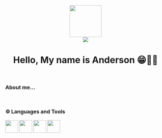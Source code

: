 <div id="header" align="center">
  <img src="https://media.giphy.com/media/v1.Y2lkPTc5MGI3NjExa21zbDZteDM5Yml2bHQ4cmV2emU2MjBrNnRoMmFzd3RqNmd6ODgwayZlcD12MV9pbnRlcm5hbF9naWZfYnlfaWQmY3Q9Zw/xSM46ernAUN3y/giphy.gif" width="100"/>
  <div id="badges">
    <a href="https://www.linkedin.com/in/seu-usuário-linkedln-aqui" target="_blank"><img loading="lazy" src="https://img.shields.io/badge/-LinkedIn-%230077B5?style=for-the-badge&logo=linkedin&logoColor=white" target="_blank"></a>
</div>
  <h1>Hello, My name is Anderson 😁🐱‍🏍</h1>
</div>
<br>
<div>
  <h3>About me... </h3>
</div>
<br>
<div>
  <h3>⚙ Languages and Tools</h3>
  <img src="https://cdn.jsdelivr.net/gh/devicons/devicon@latest/icons/python/python-original-wordmark.svg" width="40" height="40"/>
  <img src="https://cdn.jsdelivr.net/gh/devicons/devicon@latest/icons/go/go-original-wordmark.svg" width="40" height="40" />
  <img src="https://cdn.jsdelivr.net/gh/devicons/devicon@latest/icons/c/c-original.svg" width="40" height="40" />
  <img src="https://cdn.jsdelivr.net/gh/devicons/devicon@latest/icons/cplusplus/cplusplus-original.svg" width="40" height="40" />
</div>
